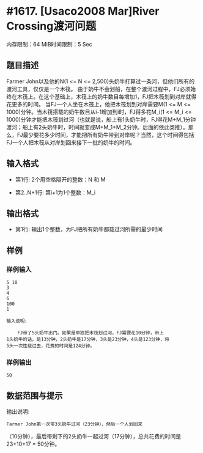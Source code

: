 # #1617. [Usaco2008 Mar]River Crossing渡河问题

内存限制：64 MiB时间限制：5 Sec

## 题目描述

Farmer John以及他的N(1 <= N <= 2,500)头奶牛打算过一条河，但他们所有的渡河工具，仅仅是一个木筏。 由于奶牛不会划船，在整个渡河过程中，FJ必须始终在木筏上。在这个基础上，木筏上的奶牛数目每增加1，FJ把木筏划到对岸就得花更多的时间。 当FJ一个人坐在木筏上，他把木筏划到对岸需要M(1 <= M <= 1000)分钟。当木筏搭载的奶牛数目从i-1增加到i时，FJ得多花M_i(1 <= M_i <= 1000)分钟才能把木筏划过河（也就是说，船上有1头奶牛时，FJ得花M+M_1分钟渡河；船上有2头奶牛时，时间就变成M+M_1+M_2分钟。后面的依此类推）。那么，FJ最少要花多少时间，才能把所有奶牛带到对岸呢？当然，这个时间得包括FJ一个人把木筏从对岸划回来接下一批的奶牛的时间。 

## 输入格式

* 第1行: 2个用空格隔开的整数：N 和 M 

* 第2..N+1行: 第i+1为1个整数：M_i 

## 输出格式

* 第1行: 输出1个整数，为FJ把所有奶牛都载过河所需的最少时间 

## 样例

### 样例输入

    
    5 10
    3
    4
    6
    100
    1
    
    输入说明:
    
        FJ带了5头奶牛出门。如果是单独把木筏划过河，FJ需要花10分钟，带上
    1头奶牛的话，是13分钟，2头奶牛是17分钟，3头是23分钟，4头是123分钟，将
    5头一次性载过去，花费的时间是124分钟。
    
    
    
    

### 样例输出

    
    50
    
    
    

## 数据范围与提示

输出说明:

    Farmer John第一次带3头奶牛过河（23分钟），然后一个人划回来
（10分钟），最后带剩下的2头奶牛一起过河（17分钟），总共花费的时间是
23+10+17 = 50分钟。
